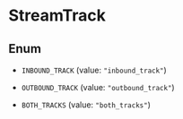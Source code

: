 

# StreamTrack

## Enum


* `INBOUND_TRACK` (value: `"inbound_track"`)

* `OUTBOUND_TRACK` (value: `"outbound_track"`)

* `BOTH_TRACKS` (value: `"both_tracks"`)




